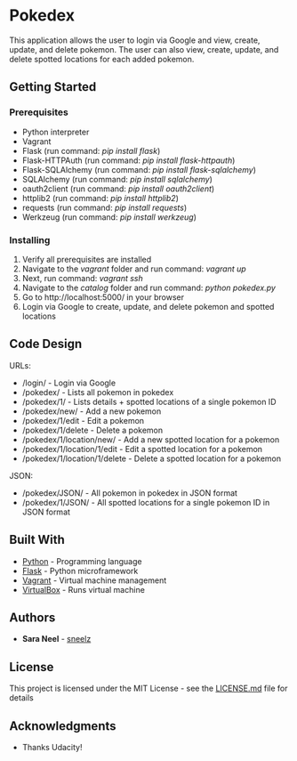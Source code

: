 # Pokedex

This application allows the user to login via Google and view, create, update, and delete pokemon.
The user can also view, create, update, and delete spotted locations for each added pokemon.

## Getting Started

### Prerequisites

* Python interpreter
* Vagrant
* Flask (run command: *pip install flask*)
* Flask-HTTPAuth (run command: *pip install flask-httpauth*)
* Flask-SQLAlchemy (run command: *pip install flask-sqlalchemy*)
* SQLAlchemy (run command: *pip install sqlalchemy*)
* oauth2client (run command: *pip install oauth2client*)
* httplib2 (run command: *pip install httplib2*)
* requests (run command: *pip install requests*)
* Werkzeug (run command: *pip install werkzeug*)

### Installing

1. Verify all prerequisites are installed
2. Navigate to the *vagrant* folder and run command: *vagrant up*
3. Next, run command: *vagrant ssh*
4. Navigate to the *catalog* folder and run command: *python pokedex.py*
5. Go to http://localhost:5000/ in your browser
6. Login via Google to create, update, and delete pokemon and spotted locations

## Code Design

URLs:
* /login/ - Login via Google
* /pokedex/ - Lists all pokemon in pokedex
* /pokedex/1/ - Lists details + spotted locations of a single pokemon ID
* /pokedex/new/ - Add a new pokemon
* /pokedex/1/edit - Edit a pokemon
* /pokedex/1/delete - Delete a pokemon
* /pokedex/1/location/new/ - Add a new spotted location for a pokemon
* /pokedex/1/location/1/edit - Edit a spotted location for a pokemon
* /pokedex/1/location/1/delete - Delete a spotted location for a pokemon

JSON:
* /pokedex/JSON/ - All pokemon in pokedex in JSON format
* /pokedex/1/JSON/ - All spotted locations for a single pokemon ID in JSON format

## Built With

* [Python](https://www.python.org/downloads/) - Programming language
* [Flask](http://flask.pocoo.org/) - Python microframework
* [Vagrant](https://www.vagrantup.com/) - Virtual machine management
* [VirtualBox](https://www.virtualbox.org/wiki/Download_Old_Builds_5_1) - Runs virtual machine

## Authors

* **Sara Neel** - [sneelz](https://github.com/sneelz)

## License

This project is licensed under the MIT License - see the [LICENSE.md](LICENSE.md) file for details

## Acknowledgments

* Thanks Udacity!
